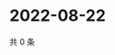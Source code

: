 # 2022-08-22

共 0 条

<!-- BEGIN WEIBO -->
<!-- 最后更新时间 Mon Aug 22 2022 23:18:51 GMT+0800 (China Standard Time) -->

<!-- END WEIBO -->
